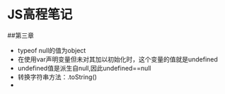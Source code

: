 # JS高程笔记
##第三章
- typeof null的值为object
- 在使用var声明变量但未对其加以初始化时，这个变量的值就是undefined
- undefined值是派生自null,因此undefined==null
- 转换字符串方法：.toString()
- 
